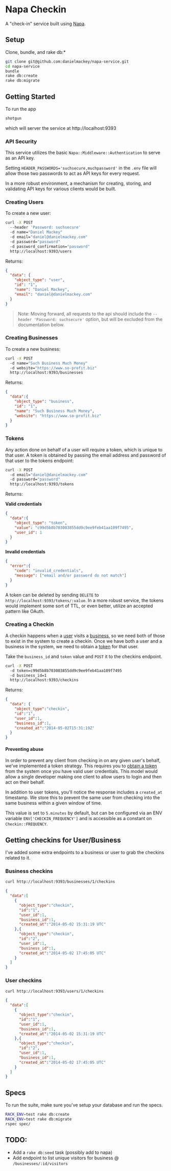 # Napa Checkin

A "check-in" service built using [Napa](https://github.com/bellycard/napa).

## Setup

Clone, bundle, and rake db:*

```sh
git clone git@github.com:danielmackey/napa-service.git
cd napa-service
bundle
rake db:create
rake db:migrate
```


## Getting Started

To run the app
```sh
shotgun
```
which will server the service at http://localhost:9393

### API Security

This service utilizes the basic `Napa::Middleware::Authentication` to serve as an API key.

Setting `HEADER_PASSWORDS='suchsecure,muchpassword'` in the `.env` file will allow those two passwords to act as API keys for every request.

In a more robust environment, a mechanism for creating, storing, and validating API keys for various clients would be built.

### Creating Users

To create a new user:

```sh
curl -X POST
  --header 'Password: suchsecure'
  -d name="Daniel Mackey"
  -d email="daniel@danielmackey.com"
  -d password="password"
  -d password_confirmation="password"
  http://localhost:9393/users
```

Returns:

```json
{
  "data": {
    "object_type": "user",
    "id": "1",
    "name": "Daniel Mackey",
    "email": "daniel@danielmackey.com"
  }
}
```

> Note: Moving forward, all requests to the api should include the
`--header 'Password: suchsecure'` option, but will be excluded from
the documentation below.

### Creating Businesses

To create a new business:

```sh
curl -X POST
  -d name="Such Business Much Money"
  -d website="https://www.so-profit.biz"
  http://localhost:9393/businesses
```

Returns:
```json
{
  "data":{
    "object_type": "business",
    "id": "1",
    "name": "Such Business Much Money",
    "website": "https://www.so-profit.biz"
  }
}
```

### Tokens

Any action done on behalf of a user will require a token, which is
unique to that user. A token is obtained by passing the email address and password
of that user to the tokens endpoint:

```sh
curl -X POST
  -d email="daniel@danielmackey.com"
  -d password="password"
  http://localhost:9393/tokens
```

Returns:

**Valid credentials**
```json
{
  "data":{
    "object_type": "token",
    "value": "c99d5b8b703003855dd9c9ee9feb41aa109f7495",
    "user_id": 1
  }
}
```

**Invalid credentials**
```json
{
  "error":{
    "code": "invalid_credentials",
    "message": ["email and/or password do not match"]
  }
}
```

A token can be deleted by sending `DELETE` to
`http://localhost:9393/tokens/:value`. In a more robust service,
the tokens would implement some sort of TTL, or even better,
utilize an accepted pattern like OAuth.

### Creating a Checkin

A checkin happens when a [user](#creating-users) visits a
[business](#creating-businesses), so we need both of those to
exist in the system to create a checkin. Once we have both a user and
a business in the system, we need to obtain a [token](#tokens) for that user.

Take the `business_id` and `token` value and `POST` it to the checkins endpoint.

```sh
curl -X POST
  -d token=c99d5b8b703003855dd9c9ee9feb41aa109f7495
  -d business_id=1
  http://localhost:9393/checkins
```

Returns:
```json
{
  "data": {
    "object_type":"checkin",
    "id":"1",
    "user_id":1,
    "business_id":1,
    "created_at":"2014-05-02T15:31:19Z"
  }
}
```

#### Preventing abuse
In order to prevent any client from checking in on any given user's behalf,
we've implemented a token strategy. This requires you to [obtain a token](#tokens) from
the system once you have valid user credentials. This model would allow a single
developer making one client to allow users to login and then act on their behalf.

In addition to user tokens, you'll notice the response includes a `created_at` timestamp.
We store this to prevent the same user from checking into the same
business within a given window of time.

This value is set to `5.minutes` by default, but can be configured via
an ENV variable `ENV['CHECKIN_FREQUENCY']` and is accessible as a constant
on `Checkin::FREQUENCY`.


## Getting checkins for User/Business

I've added some extra endpoints to a business or user to grab the checkins related to it.

### Business checkins
```sh
curl http://localhost:9393/businesses/1/checkins
```

```json
{
  "data":[
    {
      "object_type":"checkin",
      "id":"1",
      "user_id":1,
      "business_id":1,
      "created_at":"2014-05-02 15:31:19 UTC"
    },{
      "object_type":"checkin",
      "id":"2",
      "user_id":1,
      "business_id":1,
      "created_at":"2014-05-02 17:45:05 UTC"
    }
  ]
}
```

### User checkins
```sh
curl http://localhost:9393/users/1/checkins
```

```json
{
  "data":[
    {
      "object_type":"checkin",
      "id":"1",
      "user_id":1,
      "business_id":1,
      "created_at":"2014-05-02 15:31:19 UTC"
    },{
      "object_type":"checkin",
      "id":"2",
      "user_id":1,
      "business_id":1,
      "created_at":"2014-05-02 17:45:05 UTC"
    }
  ]
}
```


## Specs

To run the suite, make sure you've setup your database and run the specs.

```sh
RACK_ENV=test rake db:create
RACK_ENV=test rake db:migrate
rspec spec/
```

## TODO:
- Add a `rake db:seed` task (possibly add to napa)
- Add endpoint to list unique visitors for business @ `/businesses/:id/visitors`

